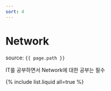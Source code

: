 ```yaml
---
sort: 4
---
```


# Network

source: `{{ page.path }}`

IT를 공부하면서 Network에 대한 공부는 필수

{% include list.liquid all=true %}
